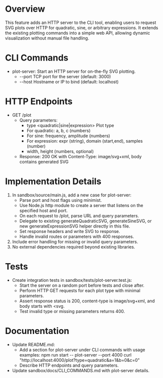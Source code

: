 # Overview
This feature adds an HTTP server to the CLI tool, enabling users to request SVG plots over HTTP for quadratic, sine, or arbitrary expressions. It extends the existing plotting commands into a simple web API, allowing dynamic visualization without manual file handling.

# CLI Commands
- plot-server: Start an HTTP server for on-the-fly SVG plotting.
  - --port <number>    TCP port for the server (default: 3000)
  - --host <string>    Hostname or IP to bind (default: localhost)

# HTTP Endpoints
- GET /plot
  - Query parameters:
    - type <quadratic|sine|expression>  Plot type
    - For quadratic: a, b, c (numbers)
    - For sine: frequency, amplitude (numbers)
    - For expression: expr (string), domain (start,end), samples (number)
    - width, height (numbers, optional)
  - Response: 200 OK with Content-Type: image/svg+xml, body contains generated SVG

# Implementation Details
1. In sandbox/source/main.js, add a new case for plot-server:
   - Parse port and host flags using minimist.
   - Use Node.js http module to create a server that listens on the specified host and port.
   - On each request to /plot, parse URL and query parameters.
   - Delegate to existing generateQuadraticSVG, generateSineSVG, or new generateExpressionSVG helper directly in this file.
   - Set response headers and write SVG to response.
   - Handle invalid routes or parameters with 400 responses.
2. Include error handling for missing or invalid query parameters.
3. No external dependencies required beyond existing libraries.

# Tests
- Create integration tests in sandbox/tests/plot-server.test.js:
  - Start the server on a random port before tests and close after.
  - Perform HTTP GET requests for each plot type with minimal parameters.
  - Assert response status is 200, content-type is image/svg+xml, and body starts with <svg.
  - Test invalid type or missing parameters returns 400.

# Documentation
- Update README.md:
  - Add a section for plot-server under CLI commands with usage examples:
    npm run start -- plot-server --port 4000
    curl "http://localhost:4000/plot?type=quadratic&a=1&b=0&c=0"
  - Describe HTTP endpoints and query parameters.
- Update sandbox/docs/CLI_COMMANDS.md with plot-server details.